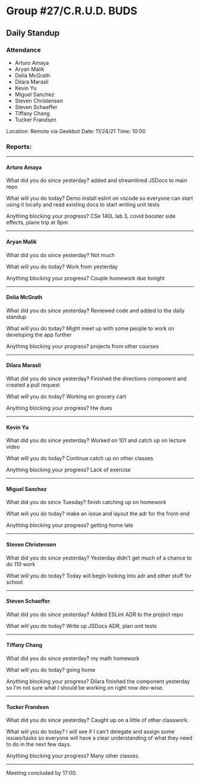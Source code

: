 # Group #27/C.R.U.D. BUDS

## Daily Standup

### Attendance

- Arturo Amaya
- Aryan Malik
- Delia McGrath
- Dilara Marasli
- Kevin Yu
- Miguel Sanchez
- Steven Christensen
- Steven Schaeffer
- Tiffany Chang
- Tucker Frandsen

Location: Remote via Geekbot
Date: 11/24/21
Time: 10:00

### Reports:

<hr />

#### Arturo Amaya

What did you do since yesterday?
added and streamlined JSDocs to main repo

What will you do today?
Demo install eslint on vscode so everyone can start using it locally and read existing docs to start writing unit tests

Anything blocking your progress?
CSe 140L lab 3, covid booster side effects, plane trip at 9pm

<hr />

#### Aryan Malik

What did you do since yesterday?
Not much

What will you do today?
Work from yesterday

Anything blocking your progress?
Couple homework due tonight

<hr />

#### Delia McGrath

What did you do since yesterday?
Reviewed code and added to the daily standup

What will you do today?
Might meet up with some people to work on developing the app further

Anything blocking your progress?
projects from other courses

<hr />

#### Dilara Marasli

What did you do since yesterday?
Finished the directions component and created a pull request

What will you do today?
Working on grocery cart

Anything blocking your progress?
Hw dues

<hr />

#### Kevin Yu

What did you do since yesterday?
Worked on 101 and catch up on lecture video

What will you do today?
Continue catch up on other classes

Anything blocking your progress?
Lack of exercise

<hr />

#### Miguel Sanchez

What did you do since Tuesday?
finish catching up on homework

What will you do today?
make an issue and layout the adr for the front-end

Anything blocking your progress?
getting home late

<hr />

#### Steven Christensen

What did you do since yesterday?
Yesterday didn’t get much of a chance to do 110 work

What will you do today?
Today will begin looking into adr and other stuff for school

<hr />

#### Steven Schaeffer

What did you do since yesterday?
Added ESLint ADR to the project repo

What will you do today?
Write up JSDocs ADR, plan unit tests

<hr />

#### Tiffany Chang

What did you do since yesterday?
my math homework

What will you do today?
going home

Anything blocking your progress?
Dilara finished the component yesterday so I'm not sure what I should be working on right now dev-wise.

<hr />

#### Tucker Frandsen

What did you do since yesterday?
Caught up on a little of other classwork.

What will you do today?
I will see if I can't delegate and assign some issues/tasks so everyone will have a clear understanding of what they need to do in the next few days.

Anything blocking your progress?
Many other classes.

<hr />

Meeting concluded by 17:00.
